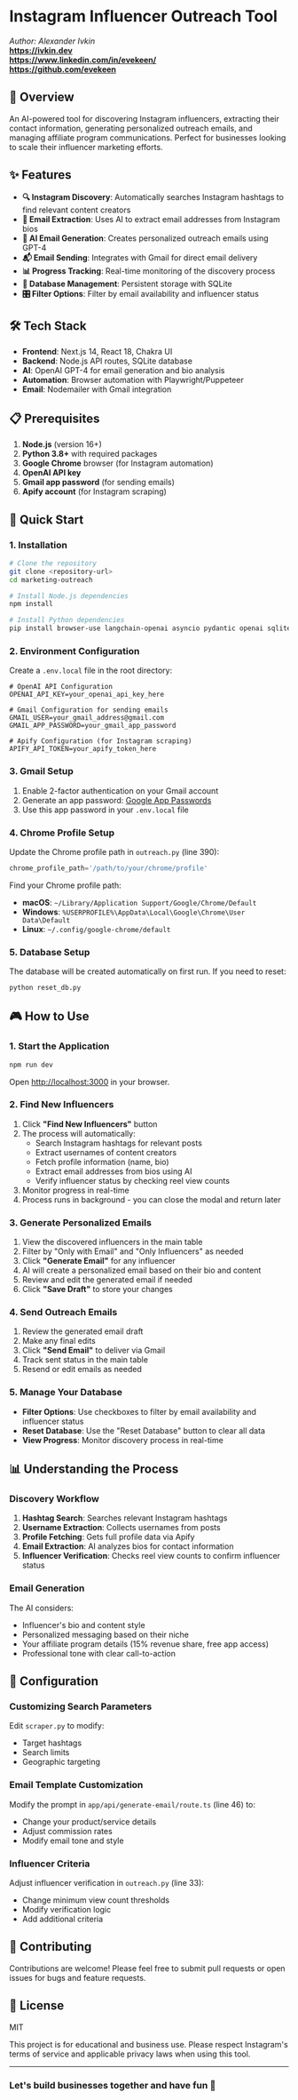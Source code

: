 # Instagram Influencer Outreach Tool

*Author: Alexander Ivkin*  
**https://ivkin.dev**  
**https://www.linkedin.com/in/evekeen/**  
**https://github.com/evekeen**  

## 🎯 Overview

An AI-powered tool for discovering Instagram influencers, extracting their contact information, generating personalized outreach emails, and managing affiliate program communications. Perfect for businesses looking to scale their influencer marketing efforts.

## ✨ Features

- **🔍 Instagram Discovery**: Automatically searches Instagram hashtags to find relevant content creators
- **📧 Email Extraction**: Uses AI to extract email addresses from Instagram bios
- **🤖 AI Email Generation**: Creates personalized outreach emails using GPT-4
- **📬 Email Sending**: Integrates with Gmail for direct email delivery
- **📊 Progress Tracking**: Real-time monitoring of the discovery process
- **💾 Database Management**: Persistent storage with SQLite
- **🎛️ Filter Options**: Filter by email availability and influencer status

## 🛠️ Tech Stack

- **Frontend**: Next.js 14, React 18, Chakra UI
- **Backend**: Node.js API routes, SQLite database
- **AI**: OpenAI GPT-4 for email generation and bio analysis
- **Automation**: Browser automation with Playwright/Puppeteer
- **Email**: Nodemailer with Gmail integration

## 📋 Prerequisites

1. **Node.js** (version 16+)
2. **Python 3.8+** with required packages
3. **Google Chrome** browser (for Instagram automation)
4. **OpenAI API key**
5. **Gmail app password** (for sending emails)
6. **Apify account** (for Instagram scraping)

## 🚀 Quick Start

### 1. Installation

```bash
# Clone the repository
git clone <repository-url>
cd marketing-outreach

# Install Node.js dependencies
npm install

# Install Python dependencies
pip install browser-use langchain-openai asyncio pydantic openai sqlite3
```

### 2. Environment Configuration

Create a `.env.local` file in the root directory:

```env
# OpenAI API Configuration
OPENAI_API_KEY=your_openai_api_key_here

# Gmail Configuration for sending emails
GMAIL_USER=your_gmail_address@gmail.com
GMAIL_APP_PASSWORD=your_gmail_app_password

# Apify Configuration (for Instagram scraping)
APIFY_API_TOKEN=your_apify_token_here
```

### 3. Gmail Setup

1. Enable 2-factor authentication on your Gmail account
2. Generate an app password: [Google App Passwords](https://myaccount.google.com/apppasswords)
3. Use this app password in your `.env.local` file

### 4. Chrome Profile Setup

Update the Chrome profile path in `outreach.py` (line 390):

```python
chrome_profile_path='/path/to/your/chrome/profile'
```

Find your Chrome profile path:
- **macOS**: `~/Library/Application Support/Google/Chrome/Default`
- **Windows**: `%USERPROFILE%\AppData\Local\Google\Chrome\User Data\Default`
- **Linux**: `~/.config/google-chrome/default`

### 5. Database Setup

The database will be created automatically on first run. If you need to reset:

```bash
python reset_db.py
```

## 🎮 How to Use

### 1. Start the Application

```bash
npm run dev
```

Open [http://localhost:3000](http://localhost:3000) in your browser.

### 2. Find New Influencers

1. Click **"Find New Influencers"** button
2. The process will automatically:
   - Search Instagram hashtags for relevant posts
   - Extract usernames of content creators
   - Fetch profile information (name, bio)
   - Extract email addresses from bios using AI
   - Verify influencer status by checking reel view counts
3. Monitor progress in real-time
4. Process runs in background - you can close the modal and return later

### 3. Generate Personalized Emails

1. View the discovered influencers in the main table
2. Filter by "Only with Email" and "Only Influencers" as needed
3. Click **"Generate Email"** for any influencer
4. AI will create a personalized email based on their bio and content
5. Review and edit the generated email if needed
6. Click **"Save Draft"** to store your changes

### 4. Send Outreach Emails

1. Review the generated email draft
2. Make any final edits
3. Click **"Send Email"** to deliver via Gmail
4. Track sent status in the main table
5. Resend or edit emails as needed

### 5. Manage Your Database

- **Filter Options**: Use checkboxes to filter by email availability and influencer status
- **Reset Database**: Use the "Reset Database" button to clear all data
- **View Progress**: Monitor discovery process in real-time

## 📊 Understanding the Process

### Discovery Workflow

1. **Hashtag Search**: Searches relevant Instagram hashtags
2. **Username Extraction**: Collects usernames from posts
3. **Profile Fetching**: Gets full profile data via Apify
4. **Email Extraction**: AI analyzes bios for contact information
5. **Influencer Verification**: Checks reel view counts to confirm influencer status

### Email Generation

The AI considers:
- Influencer's bio and content style
- Personalized messaging based on their niche
- Your affiliate program details (15% revenue share, free app access)
- Professional tone with clear call-to-action

## 🔧 Configuration

### Customizing Search Parameters

Edit `scraper.py` to modify:
- Target hashtags
- Search limits
- Geographic targeting

### Email Template Customization

Modify the prompt in `app/api/generate-email/route.ts` (line 46) to:
- Change your product/service details
- Adjust commission rates
- Modify email tone and style

### Influencer Criteria

Adjust influencer verification in `outreach.py` (line 33):
- Change minimum view count thresholds
- Modify verification logic
- Add additional criteria


## 🤝 Contributing

Contributions are welcome! Please feel free to submit pull requests or open issues for bugs and feature requests.

## 📄 License

MIT

This project is for educational and business use. Please respect Instagram's terms of service and applicable privacy laws when using this tool.

---

### Let's build businesses together and have fun 🙂